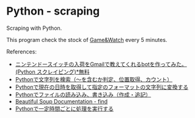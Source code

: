 # Python - scraping

Scraping with Python.  

This program check the stock of [Game&Watch](https://store-jp.nintendo.com/list/hardware-accessory/hardware/HXA_S_RAAAA.html) every 5 minutes.

References:

- [ニンテンドースイッチの入荷をGmailで教えてくれるbotを作ってみた。(Python スクレイピング)*無料](https://note.com/yuta_ebayer/n/n13a62b327cfc)
- [Pythonで文字列を検索（〜を含むか判定、位置取得、カウント）](https://note.nkmk.me/python-str-search/)
- [Pythonで現在の日時を取得して指定のフォーマットの文字列に変換する](https://tonari-it.com/python-datetime-now/)
- [Pythonでファイルの読み込み、書き込み（作成・追記）](https://note.nkmk.me/python-file-io-open-with/)
- [Beautiful Soup Documentation - find](https://www.crummy.com/software/BeautifulSoup/bs4/doc/#find)
- [Pythonで一定時間ごとに処理を実行する](https://qiita.com/kurogelee/items/0e5fd8b6a1d1f169179a)